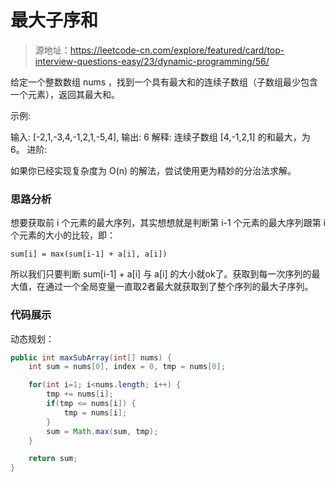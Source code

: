 # 最大子序和

> 源地址：https://leetcode-cn.com/explore/featured/card/top-interview-questions-easy/23/dynamic-programming/56/

给定一个整数数组 nums ，找到一个具有最大和的连续子数组（子数组最少包含一个元素），返回其最大和。

示例:

输入: [-2,1,-3,4,-1,2,1,-5,4],
输出: 6
解释: 连续子数组 [4,-1,2,1] 的和最大，为 6。
进阶:

如果你已经实现复杂度为 O(n) 的解法，尝试使用更为精妙的分治法求解。

### 思路分析
想要获取前 i 个元素的最大序列，其实想想就是判断第 i-1 个元素的最大序列跟第 i 个元素的大小的比较，即：
```
sum[i] = max(sum[i-1] + a[i], a[i])
```
所以我们只要判断 sum[i-1] + a[i] 与 a[i] 的大小就ok了。获取到每一次序列的最大值，在通过一个全局变量一直取2者最大就获取到了整个序列的最大子序列。

### 代码展示
动态规划：
```java
public int maxSubArray(int[] nums) {
    int sum = nums[0], index = 0, tmp = nums[0];

    for(int i=1; i<nums.length; i++) {
        tmp += nums[i];
        if(tmp <= nums[i]) {
            tmp = nums[i];
        }
        sum = Math.max(sum, tmp);
    }

    return sum;
}
```